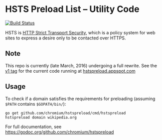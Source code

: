 # HSTS Preload List – Utility Code

[![Build Status](https://travis-ci.org/chromium/hstspreload.svg?branch=master)](https://travis-ci.org/chromium/hstspreload)

HSTS is [HTTP Strict Transport Security](https://en.wikipedia.org/wiki/HTTP_Strict_Transport_Security), which is a policy system for web sites to express a desire only to be contacted over HTTPS.

## Note

This repo is currently (late March, 2016) undergoing a full rewrite. See the [v1 tag](https://github.com/chromium/hstspreload/tree/v1) for the current code running at [hstspreload.appspot.com](https://hstspreload.appspot.com/)

## Usage

To check if a domain satisfies the requirements for preloading (assuming `$PATH` contains `$GOPATH/bin/`):

    go get github.com/chromium/hstspreload/cmd/hstspreload
    hstspreload domain wikipedia.org

For full documentation, see <https://godoc.org/github.com/chromium/hstspreload>
